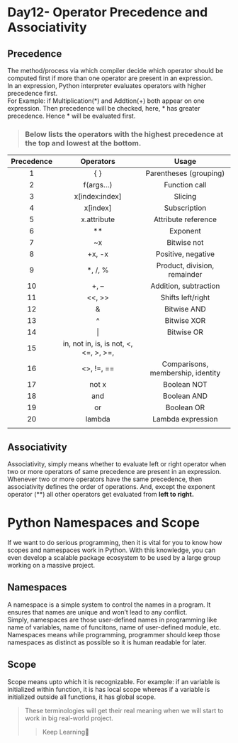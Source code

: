 
# Day12- Operator Precedence and Associativity

## **Precedence**
The method/process via which compiler decide which operator should be computed first if more than one operator are present in an expression.  
In an expression, Python interpreter evaluates operators with higher precedence first.   
For Example: if Multiplication(*) and Addtion(+) both appear on one expression. Then precedence will be checked, here, * has greater precedence. Hence * will be evaluated first.
>### Below lists the operators with the highest precedence at the top and lowest at the bottom.

| Precedence |               Operators               |               Usage               |
|:----------:|:-------------------------------------:|:---------------------------------:|
|      1     |                  { }                  |       Parentheses (grouping)      |
|      2     |                f(args…)               |           Function call           |
|      3     |             x[index:index]            |              Slicing              |
|      4     |                x[index]               |            Subscription           |
|      5     |              x.attribute              |        Attribute reference        |
|      6     |                   **                  |              Exponent             |
|      7     |                   ~x                  |            Bitwise not            |
|      8     |                 +x, -x                |         Positive, negative        |
|      9     |                *, /, %                |    Product, division, remainder   |
|     10     |                  +, –                 |       Addition, subtraction       |
|     11     |                 <<, >>                |         Shifts left/right         |
|     12     |                   &                   |            Bitwise AND            |
|     13     |                   ^                   |            Bitwise XOR            |
|     14     |                   \|                  |             Bitwise OR            |
|     15     | in, not in, is, is not, <, <=, >, >=, |                                   |
|     16     |               <>, !=, ==              | Comparisons, membership, identity |
|     17     |                 not x                 |            Boolean NOT            |
|     18     |                  and                  |            Boolean AND            |
|     19     |                   or                  |             Boolean OR            |
|     20     |                 lambda                |         Lambda expression         |
|            |                                       |                                   |


## **Associativity**
Associativity, simply means whether to evaluate left or right operator when two or more operators of same precedence are present in an expression.
Whenever two or more operators have the same precedence, then associativity defines the order of operations.
And, except the exponent operator (\**) all other operators get evaluated from **left to right.**


# Python Namespaces and Scope

If we want to do serious programming, then it is vital for you to know how scopes and namespaces work in Python. With this knowledge, you can even develop a scalable package ecosystem to be used by a large group working on a massive project.

## **Namespaces**
A namespace is a simple system to control the names in a program. It ensures that names are unique and won’t lead to any conflict.   
Simply, namespaces are those user-defined names in programming like name of variables, name of funcitons, name of user-defined module, etc.  
Namespaces means while programming, programmer should keep those namespaces as distinct as possible so it is human readable for later.


## **Scope**
Scope means upto which it is recognizable. For example: if an variable is initialized within function, it is has local scope whereas if a variable is initialized outside all functions, it has global scope.


>These terminologies will get their real meaning when we will start to work in big real-world project.
>    >Keep Learning🙂